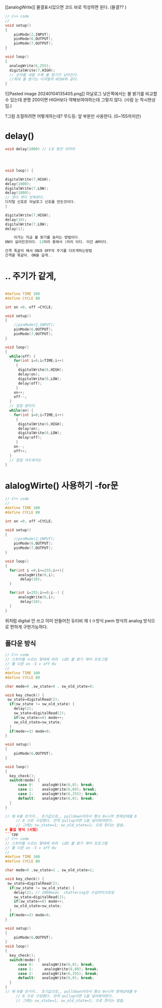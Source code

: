 [[analogWrite]]
물결표시있으면 코드 바로 작성하면 된다.
(물결?? )

```CPP
// C++ code
//
void setup()
{
	pinMode(2,INPUT);
  	pinMode(6,OUTPUT);
    pinMode(7,OUTPUT);
}

void loop()
{
  analogWrite(6,255);
  digitalWrite(7,HIGH);
  // 숫자를 내릴 수록 불 밝기가 낮아진다.
  //최대 불 밝기는 디지털의 HIGH와 같다.
}
```



![[Pasted image 20240104135405.png]]
아날로그 낮은쪽에서는 불 밝기를 비교할 수 있는데
	분명 200이면 HIGH보다 약해보여야하는데 그렇지 않다. (사람 눈 착시현상임.)

?그럼 조절하려면 어떻게하는데?
무드등: 앞 부분만 사용한다. (0~155까지만) 

# delay()

```cpp
void delay(1000) // 1초 동안 쉬어라 




void loop() { 

digitalWrite(7,HIGH);
delay(1000);
digitalWrite(7,LOW);
delay(1000);
// 껏다 켯다 반복한다. 
디지털 신호로 아날로그 신호를 만든것이다.
}

digitalWrite(7,HIGH);
delay(10);
digitalWrite(7,LOW);
delay(1);

	이거는 지금 불 밝기를 늘리는 방법이다.
ON이 길어진것이다. 11미리 중에서 1미리 이다. 이건 AM이다. 

간격 똑같이 해서 ON과 OFF의 주기를 다르게하는방법
간격을 똑같이. ON을 길게..
```
# .. 주기가 같게, 

```cpp

#define TIME 100
#define CYCLE 80

int on =0, off =CYCLE;

void setup()
{
	//pinMode(2,INPUT);
  	pinMode(6,OUTPUT);
    pinMode(7,OUTPUT);
}

void loop()
{
  while(off) { 
    for(int i=0;i<TIME;i++) 
     {
      digitalWrite(6,HIGH);
      delay(on);
      digitalWrite(6,LOW);
      delay(off);
     }
    on++;
    off--;
  }
  // 점점 밝아지
  while(on) { 
    for(int i=0;i<TIME;i++) 
     {
      digitalWrite(6,HIGH);
      delay(on);
      digitalWrite(6,LOW);
      delay(off);
     }
    on--;
    off++;
  }
  // 점점 어두워지는 
}
```

# alalogWirte() 사용하기 -for문 
```cpp
// C++ code
//
#define TIME 100
#define CYCLE 80

int on =0, off =CYCLE;

void setup()
{
	//pinMode(2,INPUT);
  	pinMode(6,OUTPUT);
    pinMode(7,OUTPUT);
}

void loop()
{
  for(int i =0;i<=255;i++){ 
      analogWrite(6,i);
       delay(10);
  }

  for(int i=255;i>=0;i--) {
      analogWrite(6,i);
       delay(10);
  }
}
```

위처럼 digital 안 쓰고 이미 만들어진 듀티비 제ㅓㅇ방식 pwm 방식의 analog 방식으로 편하게 구현가능하다.

## 풀다운 방식

```cpp
// C++ code
// 스위치를 누르는 형태에 따라  LED 불 밝기 제어 프로그램
// 풀 다운 on -5 v off 0v
// 
#define TIME 100
#define CYCLE 80

char mode=0 ,sw_state=0 , sw_old_state=0;

void key_check() { 
 sw_state=digitalRead(2);
  if(sw_state != sw_old_state) { 
    delay(2); 
    sw_state=digitalRead(2); 
	if(sw_state==0) mode++; 
    sw_old_state=sw_state;
  }
  if(mode>=3) mode=0;
}

void setup()
{	
  	pinMode(6,OUTPUT);
}

void loop()
{
  key_check();
  switch(mode) {
      case 0:    analogWrite(6,0); break;
      case 1:    analogWrite(6,60); break;
      case 2:    analogWrite(6,255); break;
      default: 	 analogWrite(6,0); break;
  }
}

// 왜 0를 쓴거지.. 초기값으로,, pulldown이라서 평소 0v니까 현재상태를 0
     // 0 으로 구성했다. 만약 pullup이면 1을 넣어줘야한다. 
     // 그때는 sw_state=1; sw_old_state=1; 으로 한다는 말씀.
# 풀업 방식 (시험)
```cpp
// C++ code
// 스위치를 누르는 형태에 따라  LED 불 밝기 제어 프로그램
// 풀 다운 on -5 v off 0v
// 
#define TIME 100
#define CYCLE 80

char mode=0 ,sw_state=1 , sw_old_state=1;

void key_check() { 
 sw_state=digitalRead(2);
  if(sw_state != sw_old_state) { 
    delay(2); // 2000msec  chattering은 수십마이크로임
    sw_state=digitalRead(2);
	if(sw_state==0) mode++;
    sw_old_state=sw_state;
  }
  if(mode>=3) mode=0;
}

void setup()
{	
  	pinMode(6,OUTPUT);
}
void loop()
{
  key_check();
  switch(mode) {
      case 0:    analogWrite(6,0); break;
      case 1:     analogWrite(6,60); break;
      case 2:    analogWrite(6,255); break;
      default: 	 analogWrite(6,0); break;
  }
}
// 왜 0를 쓴거지.. 초기값으로,, pulldown이라서 평소 0v니까 현재상태를 0
     // 0 으로 구성했다. 만약 pullup이면 1을 넣어줘야한다. 
     // 그때는 sw_state=1; sw_old_state=1; 으로 한다는 말씀.
```